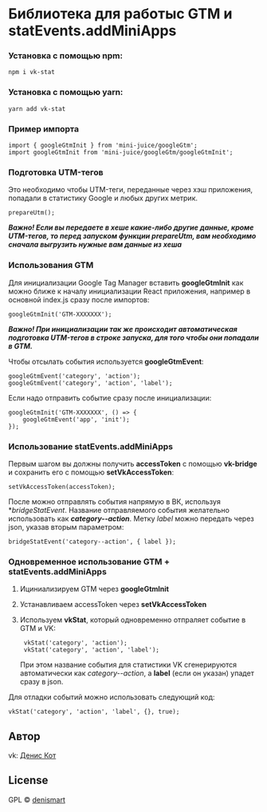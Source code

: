 # Библиотека для работыс GTM и statEvents.addMiniApps

### Установка с помощью npm:

    npm i vk-stat

### Установка с помощью yarn:

    yarn add vk-stat

### Пример импорта

    import { googleGtmInit } from 'mini-juice/googleGtm';
    import googleGtmInit from 'mini-juice/googleGtm/googleGtmInit';

### Подготовка UTM-тегов
Это необходимо чтобы UTM-теги, переданные через хэш приложения, попадали в статистику Google и любых других метрик.

	prepareUtm();

***Важно! Если вы передаете в хеше какие-либо другие данные, кроме UTM-тегов, то перед запуском функции **prepareUtm**, вам необходимо сначала выгрузить нужные вам данные из хеша***

### Использования GTM
Для инициализации Google Tag Manager вставить **googleGtmInit** как можно ближе к началу инициализации React приложения, например в основной index.js сразу после импортов:

    googleGtmInit('GTM-XXXXXXX');

***Важно! При инициализации так же происходит автоматическая подготовка UTM-тегов в строке запуска, для того чтобы они попадали в GTM.***

Чтобы отсылать события используется **googleGtmEvent**:

    googleGtmEvent('category', 'action');
    googleGtmEvent('category', 'action', 'label');

Если надо отправить событие сразу после инициализации:

    googleGtmInit('GTM-XXXXXXX', () => {
        googleGtmEvent('app', 'init');
    });

### Использование statEvents.addMiniApps
Первым шагом вы должны получить **accessToken** с помощью **vk-bridge** и сохранить его с помощью **setVkAccessToken**:

    setVkAccessToken(accessToken);

После можно отправлять события напрямую в ВК, используя **bridgeStatEvent*. Название отправляемого события желательно использовать как ***category--action***. Метку *label* можно передать через json, указав вторым параметром:

    bridgeStatEvent('category--action', { label });

### Одновременное использование GTM + statEvents.addMiniApps
1. Ициниализируем GTM через **googleGtmInit**
2. Устанавливаем accessToken через **setVkAccessToken**
3. Используем **vkStat**, который одновременно отпраляет событие в GTM и VK:

        vkStat('category', 'action');
        vkStat('category', 'action', 'label');

    При этом название события для статистики VK сгенерируются автоматически как *category--action*, а **label** (если он указан) упадет сразу в json.

Для отладки событий можно использовать следующий код:

    vkStat('category', 'action', 'label', {}, true);


## Автор
vk: <a href="https://vk.com/denismart" target="_blank">Денис Кот</a>

## License

GPL © <a href="https://github.com/denismart" target="_blank">denismart</a>
